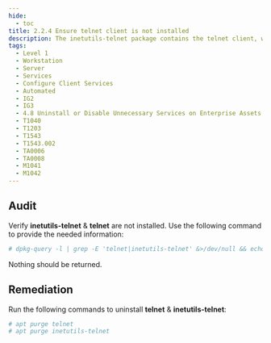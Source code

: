```yaml
---
hide:
  - toc
title: 2.2.4 Ensure telnet client is not installed
description: The inetutils-telnet package contains the telnet client, which allows users to start connections to other systems via the telnet protocol.
tags:
  - Level 1
  - Workstation
  - Server
  - Services
  - Configure Client Services
  - Automated
  - IG2
  - IG3
  - 4.8 Uninstall or Disable Unnecessary Services on Enterprise Assets and Software
  - T1040
  - T1203
  - T1543
  - T1543.002
  - TA0006
  - TA0008
  - M1041
  - M1042
---
```


## Audit
Verify **inetutils-telnet** & **telnet** are not installed. Use the following command to provide the needed information:
```bash
# dpkg-query -l | grep -E 'telnet|inetutils-telnet' &>/dev/null && echo "telnet is installed"
```
Nothing should be returned.

## Remediation
Run the following commands to uninstall **telnet** & **inetutils-telnet**:
```bash
# apt purge telnet
# apt purge inetutils-telnet
```
